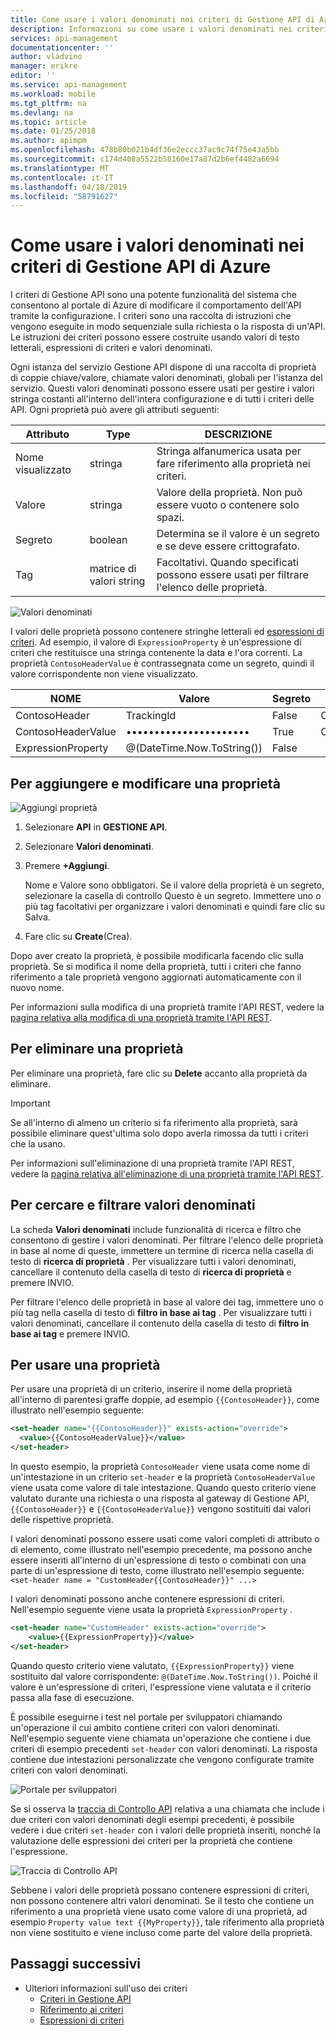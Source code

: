 ```yaml
---
title: Come usare i valori denominati nei criteri di Gestione API di Azure
description: Informazioni su come usare i valori denominati nei criteri di Gestione API di Azure.
services: api-management
documentationcenter: ''
author: vladvino
manager: erikre
editor: ''
ms.service: api-management
ms.workload: mobile
ms.tgt_pltfrm: na
ms.devlang: na
ms.topic: article
ms.date: 01/25/2018
ms.author: apimpm
ms.openlocfilehash: 478b80b021b4df36e2eccc37ac9c74f75e43a5bb
ms.sourcegitcommit: c174d408a5522b58160e17a87d2b6ef4482a6694
ms.translationtype: MT
ms.contentlocale: it-IT
ms.lasthandoff: 04/18/2019
ms.locfileid: "58791627"
---
```

# <a name="how-to-use-named-values-in-azure-api-management-policies"></a>Come usare i valori denominati nei criteri di Gestione API di Azure
I criteri di Gestione API sono una potente funzionalità del sistema che consentono al portale di Azure di modificare il comportamento dell'API tramite la configurazione. I criteri sono una raccolta di istruzioni che vengono eseguite in modo sequenziale sulla richiesta o la risposta di un'API. Le istruzioni dei criteri possono essere costruite usando valori di testo letterali, espressioni di criteri e valori denominati. 

Ogni istanza del servizio Gestione API dispone di una raccolta di proprietà di coppie chiave/valore, chiamate valori denominati, globali per l'istanza del servizio. Questi valori denominati possono essere usati per gestire i valori stringa costanti all'interno dell'intera configurazione e di tutti i criteri delle API. Ogni proprietà può avere gli attributi seguenti:

| Attributo | Type | DESCRIZIONE |
| --- | --- | --- |
| Nome visualizzato |stringa |Stringa alfanumerica usata per fare riferimento alla proprietà nei criteri. |
| Valore |stringa |Valore della proprietà. Non può essere vuoto o contenere solo spazi. |
|Segreto|boolean|Determina se il valore è un segreto e se deve essere crittografato.|
| Tag |matrice di valori string |Facoltativi. Quando specificati possono essere usati per filtrare l'elenco delle proprietà. |

![Valori denominati](./media/api-management-howto-properties/named-values.png)

I valori delle proprietà possono contenere stringhe letterali ed [espressioni di criteri](/azure/api-management/api-management-policy-expressions). Ad esempio, il valore di `ExpressionProperty` è un'espressione di criteri che restituisce una stringa contenente la data e l'ora correnti. La proprietà `ContosoHeaderValue` è contrassegnata come un segreto, quindi il valore corrispondente non viene visualizzato.

| NOME | Valore | Segreto | Tag |
| --- | --- | --- | --- |
| ContosoHeader |TrackingId |False |Contoso |
| ContosoHeaderValue |•••••••••••••••••••••• |True  |Contoso |
| ExpressionProperty |@(DateTime.Now.ToString()) |False | |

## <a name="to-add-and-edit-a-property"></a>Per aggiungere e modificare una proprietà

![Aggiungi proprietà](./media/api-management-howto-properties/add-property.png)

1. Selezionare **API** in **GESTIONE API**.
2. Selezionare **Valori denominati**.
3. Premere **+Aggiungi**.

   Nome e Valore sono obbligatori. Se il valore della proprietà è un segreto, selezionare la casella di controllo Questo è un segreto. Immettere uno o più tag facoltativi per organizzare i valori denominati e quindi fare clic su Salva.
4. Fare clic su **Create**(Crea).

Dopo aver creato la proprietà, è possibile modificarla facendo clic sulla proprietà. Se si modifica il nome della proprietà, tutti i criteri che fanno riferimento a tale proprietà vengono aggiornati automaticamente con il nuovo nome.

Per informazioni sulla modifica di una proprietà tramite l'API REST, vedere la [pagina relativa alla modifica di una proprietà tramite l'API REST](/rest/api/apimanagement/property?Patch).

## <a name="to-delete-a-property"></a>Per eliminare una proprietà

Per eliminare una proprietà, fare clic su **Delete** accanto alla proprietà da eliminare.

> [!IMPORTANT]
> Se all'interno di almeno un criterio si fa riferimento alla proprietà, sarà possibile eliminare quest'ultima solo dopo averla rimossa da tutti i criteri che la usano.
> 
> 

Per informazioni sull'eliminazione di una proprietà tramite l'API REST, vedere la [pagina relativa all'eliminazione di una proprietà tramite l'API REST](/rest/api/apimanagement/property?Delete).

## <a name="to-search-and-filter-named-values"></a>Per cercare e filtrare valori denominati

La scheda **Valori denominati** include funzionalità di ricerca e filtro che consentono di gestire i valori denominati. Per filtrare l'elenco delle proprietà in base al nome di queste, immettere un termine di ricerca nella casella di testo di **ricerca di proprietà** . Per visualizzare tutti i valori denominati, cancellare il contenuto della casella di testo di **ricerca di proprietà** e premere INVIO.

Per filtrare l'elenco delle proprietà in base al valore dei tag, immettere uno o più tag nella casella di testo di **filtro in base ai tag** . Per visualizzare tutti i valori denominati, cancellare il contenuto della casella di testo di **filtro in base ai tag** e premere INVIO.

## <a name="to-use-a-property"></a>Per usare una proprietà

Per usare una proprietà di un criterio, inserire il nome della proprietà all'interno di parentesi graffe doppie, ad esempio `{{ContosoHeader}}`, come illustrato nell'esempio seguente:

```xml
<set-header name="{{ContosoHeader}}" exists-action="override">
  <value>{{ContosoHeaderValue}}</value>
</set-header>
```

In questo esempio, la proprietà `ContosoHeader` viene usata come nome di un'intestazione in un criterio `set-header` e la proprietà `ContosoHeaderValue` viene usata come valore di tale intestazione. Quando questo criterio viene valutato durante una richiesta o una risposta al gateway di Gestione API, `{{ContosoHeader}}` e `{{ContosoHeaderValue}}` vengono sostituiti dai valori delle rispettive proprietà.

I valori denominati possono essere usati come valori completi di attributo o di elemento, come illustrato nell'esempio precedente, ma possono anche essere inseriti all'interno di un'espressione di testo o combinati con una parte di un'espressione di testo, come illustrato nell'esempio seguente: `<set-header name = "CustomHeader{{ContosoHeader}}" ...>`

I valori denominati possono anche contenere espressioni di criteri. Nell'esempio seguente viene usata la proprietà `ExpressionProperty` .

```xml
<set-header name="CustomHeader" exists-action="override">
    <value>{{ExpressionProperty}}</value>
</set-header>
```

Quando questo criterio viene valutato, `{{ExpressionProperty}}` viene sostituito dal valore corrispondente: `@(DateTime.Now.ToString())`. Poiché il valore è un'espressione di criteri, l'espressione viene valutata e il criterio passa alla fase di esecuzione.

È possibile eseguirne i test nel portale per sviluppatori chiamando un'operazione il cui ambito contiene criteri con valori denominati. Nell'esempio seguente viene chiamata un'operazione che contiene i due criteri di esempio precedenti `set-header` con valori denominati. La risposta contiene due intestazioni personalizzate che vengono configurate tramite criteri con valori denominati.

![Portale per sviluppatori][api-management-send-results]

Se si osserva la [traccia di Controllo API](api-management-howto-api-inspector.md) relativa a una chiamata che include i due criteri con valori denominati degli esempi precedenti, è possibile vedere i due criteri `set-header` con i valori delle proprietà inseriti, nonché la valutazione delle espressioni dei criteri per la proprietà che contiene l'espressione.

![Traccia di Controllo API][api-management-api-inspector-trace]

Sebbene i valori delle proprietà possano contenere espressioni di criteri, non possono contenere altri valori denominati. Se il testo che contiene un riferimento a una proprietà viene usato come valore di una proprietà, ad esempio `Property value text {{MyProperty}}`, tale riferimento alla proprietà non viene sostituito e viene incluso come parte del valore della proprietà.

## <a name="next-steps"></a>Passaggi successivi
* Ulteriori informazioni sull'uso dei criteri
  * [Criteri in Gestione API](api-management-howto-policies.md)
  * [Riferimento ai criteri](/azure/api-management/api-management-policies)
  * [Espressioni di criteri](/azure/api-management/api-management-policy-expressions)

[api-management-send-results]: ./media/api-management-howto-properties/api-management-send-results.png
[api-management-properties-filter]: ./media/api-management-howto-properties/api-management-properties-filter.png
[api-management-api-inspector-trace]: ./media/api-management-howto-properties/api-management-api-inspector-trace.png

